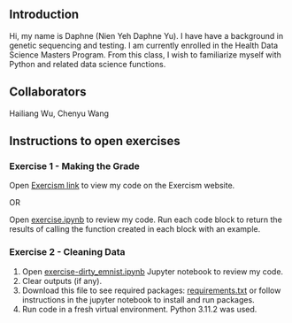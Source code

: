 ## Introduction
Hi, my name is Daphne (Nien Yeh Daphne Yu). I have have a background in genetic sequencing and testing. I am currently enrolled in the Health Data Science Masters Program. From this class, I wish to familiarize myself with Python and related data science functions. 

## Collaborators
Hailiang Wu, Chenyu Wang

## Instructions to open exercises
### Exercise 1 - Making the Grade 
Open [Exercism link](https://exercism.org/tracks/python/exercises/making-the-grade/solutions/10331333) to view my code on the Exercism website.

OR 

Open [exercise.ipynb](https://github.com/10331333/datasci_223/blob/main/exercises/1-foundations/exercise.ipynb) to review my code. Run each code block to return the results of calling the function created in each block with an example. 


### Exercise 2 - Cleaning Data
1. Open [exercise-dirty_emnist.ipynb](https://github.com/10331333/datasci_223/blob/main/exercises/2-data-munging/exercise-dirty_emnist.ipynb) Jupyter notebook to review my code.
2. Clear outputs (if any).
3. Download this file to see required packages: [requirements.txt](https://github.com/10331333/datasci_223/blob/main/exercises/2-data-munging/requirements.txt) or follow instructions in the jupyter notebook to install and run packages.
4. Run code in a fresh virtual environment. Python 3.11.2 was used. 

